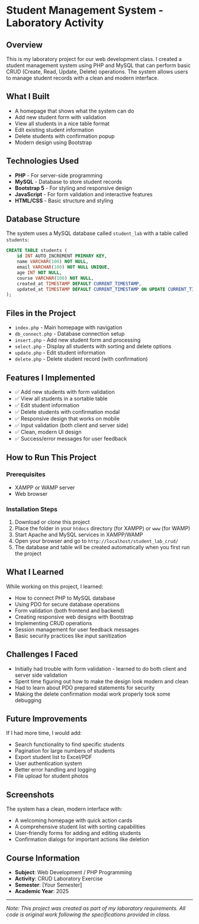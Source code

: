 # Student Management System - Laboratory Activity

## Overview
This is my laboratory project for our web development class. I created a student management system using PHP and MySQL that can perform basic CRUD (Create, Read, Update, Delete) operations. The system allows users to manage student records with a clean and modern interface.

## What I Built
- A homepage that shows what the system can do
- Add new student form with validation
- View all students in a nice table format
- Edit existing student information
- Delete students with confirmation popup
- Modern design using Bootstrap

## Technologies Used
- **PHP** - For server-side programming
- **MySQL** - Database to store student records
- **Bootstrap 5** - For styling and responsive design
- **JavaScript** - For form validation and interactive features
- **HTML/CSS** - Basic structure and styling

## Database Structure
The system uses a MySQL database called `student_lab` with a table called `students`:

```sql
CREATE TABLE students (
    id INT AUTO_INCREMENT PRIMARY KEY,
    name VARCHAR(100) NOT NULL,
    email VARCHAR(100) NOT NULL UNIQUE,
    age INT NOT NULL,
    course VARCHAR(100) NOT NULL,
    created_at TIMESTAMP DEFAULT CURRENT_TIMESTAMP,
    updated_at TIMESTAMP DEFAULT CURRENT_TIMESTAMP ON UPDATE CURRENT_TIMESTAMP
);
```

## Files in the Project
- `index.php` - Main homepage with navigation
- `db_connect.php` - Database connection setup
- `insert.php` - Add new student form and processing
- `select.php` - Display all students with sorting and delete options
- `update.php` - Edit student information
- `delete.php` - Delete student record (with confirmation)

## Features I Implemented
- ✅ Add new students with form validation
- ✅ View all students in a sortable table
- ✅ Edit student information
- ✅ Delete students with confirmation modal
- ✅ Responsive design that works on mobile
- ✅ Input validation (both client and server side)
- ✅ Clean, modern UI design
- ✅ Success/error messages for user feedback

## How to Run This Project

### Prerequisites
- XAMPP or WAMP server
- Web browser

### Installation Steps
1. Download or clone this project
2. Place the folder in your `htdocs` directory (for XAMPP) or `www` (for WAMP)
3. Start Apache and MySQL services in XAMPP/WAMP
4. Open your browser and go to `http://localhost/student_lab_crud/`
5. The database and table will be created automatically when you first run the project

## What I Learned
While working on this project, I learned:
- How to connect PHP to MySQL database
- Using PDO for secure database operations
- Form validation (both frontend and backend)
- Creating responsive web designs with Bootstrap
- Implementing CRUD operations
- Session management for user feedback messages
- Basic security practices like input sanitization

## Challenges I Faced
- Initially had trouble with form validation - learned to do both client and server side validation
- Spent time figuring out how to make the design look modern and clean
- Had to learn about PDO prepared statements for security
- Making the delete confirmation modal work properly took some debugging

## Future Improvements
If I had more time, I would add:
- Search functionality to find specific students
- Pagination for large numbers of students
- Export student list to Excel/PDF
- User authentication system
- Better error handling and logging
- File upload for student photos

## Screenshots
The system has a clean, modern interface with:
- A welcoming homepage with quick action cards
- A comprehensive student list with sorting capabilities
- User-friendly forms for adding and editing students
- Confirmation dialogs for important actions like deletion

## Course Information
- **Subject**: Web Development / PHP Programming
- **Activity**: CRUD Laboratory Exercise
- **Semester**: [Your Semester]
- **Academic Year**: 2025

---

*Note: This project was created as part of my laboratory requirements. All code is original work following the specifications provided in class.*
